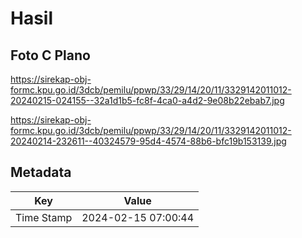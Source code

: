 # Hasil

## Foto C Plano

https://sirekap-obj-formc.kpu.go.id/3dcb/pemilu/ppwp/33/29/14/20/11/3329142011012-20240215-024155--32a1d1b5-fc8f-4ca0-a4d2-9e08b22ebab7.jpg

https://sirekap-obj-formc.kpu.go.id/3dcb/pemilu/ppwp/33/29/14/20/11/3329142011012-20240214-232611--40324579-95d4-4574-88b6-bfc19b153139.jpg


## Metadata

| Key        | Value               |
| ---------- | ------------------- |
| Time Stamp | 2024-02-15 07:00:44 |



